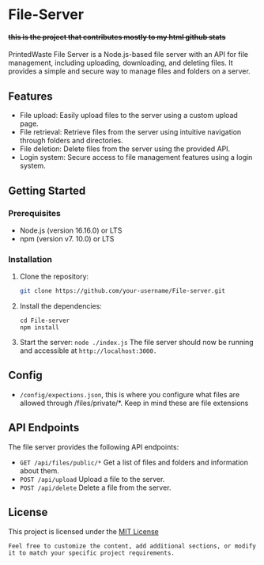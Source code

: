# File-Server

#### ~~this is the project that contributes mostly to my html github stats~~



PrintedWaste File Server is a Node.js-based file server with an API for file management, including uploading, downloading, and deleting files. It provides a simple and secure way to manage files and folders on a server.

## Features

- File upload: Easily upload files to the server using a custom upload page.
- File retrieval: Retrieve files from the server using intuitive navigation through folders and directories.
- File deletion: Delete files from the server using the provided API.
- Login system: Secure access to file management features using a login system.

## Getting Started

### Prerequisites

- Node.js (version 16.16.0) or LTS
- npm (version v7. 10.0) or LTS

### Installation

1. Clone the repository:

   ```bash
   git clone https://github.com/your-username/File-server.git
    ```
2. Install the dependencies:
   ```
   cd File-server
   npm install
   ```
3. Start the server:
```node ./index.js```
The file server should now be running and accessible at `http://localhost:3000.`


## Config
- `/config/expections.json`, this is where you configure what files are allowed through /files/private/*. Keep in mind these are file extensions


## API Endpoints
The file server provides the following API endpoints:
- `GET /api/files/public/*` Get a list of files and folders and information about them.
- `POST /api/upload` Upload a file to the server.
- `POST /api/delete` Delete a file from the server.

## License
This project is licensed under the [MIT License](https://choosealicense.com/licenses/mit/)
```
Feel free to customize the content, add additional sections, or modify it to match your specific project requirements.
```
